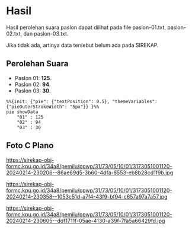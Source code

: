 # Hasil

Hasil perolehan suara paslon dapat dilihat pada file paslon-01.txt, paslon-02.txt, dan paslon-03.txt.

Jika tidak ada, artinya data tersebut belum ada pada SIREKAP.

## Perolehan Suara

 * Paslon 01: **125**.
 * Paslon 02: **94**.
 * Paslon 03: **30**.

```mermaid
%%{init: {"pie": {"textPosition": 0.5}, "themeVariables": {"pieOuterStrokeWidth": "5px"}} }%%
pie showData
    "01" : 125
    "02" : 94
    "03" : 30
```
## Foto C Plano

https://sirekap-obj-formc.kpu.go.id/34a8/pemilu/ppwp/31/73/05/10/01/3173051001120-20240214-230206--86ae69d5-3b60-4dfa-8553-eb8b28cd1f9b.jpg

https://sirekap-obj-formc.kpu.go.id/34a8/pemilu/ppwp/31/73/05/10/01/3173051001120-20240214-230358--1053c51d-a7f4-43f9-bf94-c657a97a7a57.jpg

https://sirekap-obj-formc.kpu.go.id/34a8/pemilu/ppwp/31/73/05/10/01/3173051001120-20240214-230605--ddf1711f-05ae-4130-a39f-7fa5a66429fd.jpg
